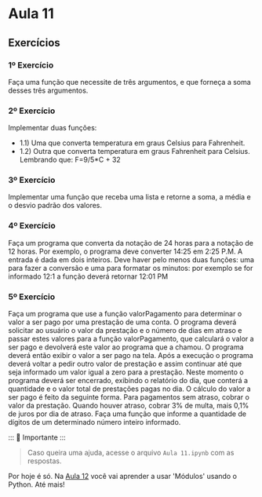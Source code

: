 # Aula 11

## Exercícios

### 1º Exercício
Faça uma função que necessite de três argumentos, e que forneça a soma desses três argumentos.

### 2º Exercício
Implementar duas funções:
- 1.1) Uma que converta temperatura em graus Celsius para Fahrenheit.
- 1.2) Outra que converta temperatura em graus Fahrenheit para Celsius.
Lembrando que:
F=9/5*C + 32

### 3º Exercício
Implementar uma função que receba uma lista e retorne a soma, a média e o desvio padrão dos valores.

### 4º Exercício
Faça um programa que converta da notação de 24 horas para a notação de 12 horas. Por exemplo, o programa deve converter 14:25 em 2:25 P.M. A entrada é dada em dois inteiros. Deve haver pelo menos duas funções: uma para fazer a conversão e uma para formatar os minutos: por exemplo se for informado 12:1 a função deverá retornar 12:01 PM 


### 5º Exercício
Faça um programa que use a função valorPagamento para determinar o valor a ser pago por uma prestação de uma conta. O programa deverá solicitar ao usuário o valor da prestação e o número de dias em atraso e passar estes valores para a função valorPagamento, que calculará o valor a ser pago e devolverá este valor ao programa que a chamou. O programa deverá então exibir o valor a ser pago na tela. Após a execução o programa deverá voltar a pedir outro valor de prestação e assim continuar até que seja informado um valor igual a zero para a prestação. Neste momento o programa deverá ser encerrado, exibindo o relatório do dia, que conterá a quantidade e o valor total de prestações pagas no dia. O cálculo do valor a ser pago é feito da seguinte forma. Para pagamentos sem atraso, cobrar o valor da prestação. Quando houver atraso, cobrar 3% de multa, mais 0,1% de juros por dia de atraso.
Faça uma função que informe a quantidade de dígitos de um determinado número inteiro informado.

::: :pushpin: Importante :::

> Caso queira uma ajuda, acesse o arquivo `Aula 11.ipynb` com as respostas.

Por hoje é só. Na [Aula 12](Aula12.md) você vai aprender a usar 'Módulos' usando o Python. Até mais!


